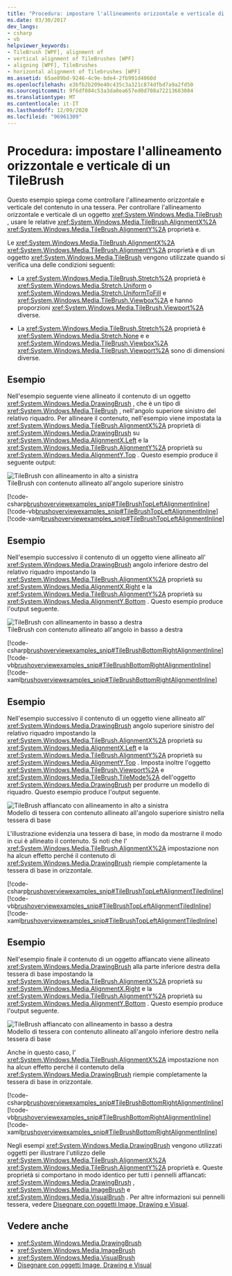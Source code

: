 ```yaml
---
title: "Procedura: impostare l'allineamento orizzontale e verticale di un TileBrush"
ms.date: 03/30/2017
dev_langs:
- csharp
- vb
helpviewer_keywords:
- TileBrush [WPF], alignment of
- vertical alignment of TileBrushes [WPF]
- aligning [WPF], TileBrushes
- horizontal alignment of Tilebrushes [WPF]
ms.assetid: 65ae89bd-9246-4c9e-bde4-2fb991d4060d
ms.openlocfilehash: e3bfb2b209e40c435c3a321c874dfbd7a9a2fd50
ms.sourcegitcommit: 9f6df084c53a3da0ea657ed0d708a72213683084
ms.translationtype: MT
ms.contentlocale: it-IT
ms.lasthandoff: 12/09/2020
ms.locfileid: "96961309"
---
```

# <a name="how-to-set-the-horizontal-and-vertical-alignment-of-a-tilebrush"></a>Procedura: impostare l'allineamento orizzontale e verticale di un TileBrush
Questo esempio spiega come controllare l'allineamento orizzontale e verticale del contenuto in una tessera. Per controllare l'allineamento orizzontale e verticale di un oggetto <xref:System.Windows.Media.TileBrush> , usare le relative <xref:System.Windows.Media.TileBrush.AlignmentX%2A> <xref:System.Windows.Media.TileBrush.AlignmentY%2A> proprietà e.  
  
 Le <xref:System.Windows.Media.TileBrush.AlignmentX%2A> <xref:System.Windows.Media.TileBrush.AlignmentY%2A> proprietà e di un oggetto <xref:System.Windows.Media.TileBrush> vengono utilizzate quando si verifica una delle condizioni seguenti:  
  
- La <xref:System.Windows.Media.TileBrush.Stretch%2A> proprietà è <xref:System.Windows.Media.Stretch.Uniform> o <xref:System.Windows.Media.Stretch.UniformToFill> e <xref:System.Windows.Media.TileBrush.Viewbox%2A> e hanno proporzioni <xref:System.Windows.Media.TileBrush.Viewport%2A> diverse.  
  
- La <xref:System.Windows.Media.TileBrush.Stretch%2A> proprietà è <xref:System.Windows.Media.Stretch.None> e e <xref:System.Windows.Media.TileBrush.Viewbox%2A> <xref:System.Windows.Media.TileBrush.Viewport%2A> sono di dimensioni diverse.  
  
## <a name="example"></a>Esempio  
 Nell'esempio seguente viene allineato il contenuto di un oggetto <xref:System.Windows.Media.DrawingBrush> , che è un tipo di <xref:System.Windows.Media.TileBrush> , nell'angolo superiore sinistro del relativo riquadro. Per allineare il contenuto, nell'esempio viene impostata la <xref:System.Windows.Media.TileBrush.AlignmentX%2A> proprietà di <xref:System.Windows.Media.DrawingBrush> su <xref:System.Windows.Media.AlignmentX.Left> e la <xref:System.Windows.Media.TileBrush.AlignmentY%2A> proprietà su <xref:System.Windows.Media.AlignmentY.Top> . Questo esempio produce il seguente output:  
  
 ![TileBrush con allineamento in alto a sinistra](./media/graphicsmm-tilebrushalignmentexampletopleft.png "graphicsmm_TileBrushAlignmentExampleTopLeft")  
TileBrush con contenuto allineato all'angolo superiore sinistro  
  
 [!code-csharp[brushoverviewexamples_snip#TileBrushTopLeftAlignmentInline](~/samples/snippets/csharp/VS_Snippets_Wpf/BrushOverviewExamples_snip/CSharp/TileBrushAlignmentExample.cs#tilebrushtopleftalignmentinline)]
 [!code-vb[brushoverviewexamples_snip#TileBrushTopLeftAlignmentInline](~/samples/snippets/visualbasic/VS_Snippets_Wpf/BrushOverviewExamples_snip/visualbasic/tilebrushalignmentexample.vb#tilebrushtopleftalignmentinline)]
 [!code-xaml[brushoverviewexamples_snip#TileBrushTopLeftAlignmentInline](~/samples/snippets/xaml/VS_Snippets_Wpf/BrushOverviewExamples_snip/XAML/TileBrushAlignmentExample.xaml#tilebrushtopleftalignmentinline)]  
  
## <a name="example"></a>Esempio  
 Nell'esempio successivo il contenuto di un oggetto viene allineato all' <xref:System.Windows.Media.DrawingBrush> angolo inferiore destro del relativo riquadro impostando la <xref:System.Windows.Media.TileBrush.AlignmentX%2A> proprietà su <xref:System.Windows.Media.AlignmentX.Right> e la <xref:System.Windows.Media.TileBrush.AlignmentY%2A> proprietà su <xref:System.Windows.Media.AlignmentY.Bottom> . Questo esempio produce l'output seguente.  
  
 ![TileBrush con allineamento in basso a destra](./media/graphicsmm-tilebrushalignmentexamplebottomright.png "graphicsmm_TileBrushAlignmentExampleBottomRight")  
TileBrush con contenuto allineato all'angolo in basso a destra  
  
 [!code-csharp[brushoverviewexamples_snip#TileBrushBottomRightAlignmentInline](~/samples/snippets/csharp/VS_Snippets_Wpf/BrushOverviewExamples_snip/CSharp/TileBrushAlignmentExample.cs#tilebrushbottomrightalignmentinline)]
 [!code-vb[brushoverviewexamples_snip#TileBrushBottomRightAlignmentInline](~/samples/snippets/visualbasic/VS_Snippets_Wpf/BrushOverviewExamples_snip/visualbasic/tilebrushalignmentexample.vb#tilebrushbottomrightalignmentinline)]
 [!code-xaml[brushoverviewexamples_snip#TileBrushBottomRightAlignmentInline](~/samples/snippets/xaml/VS_Snippets_Wpf/BrushOverviewExamples_snip/XAML/TileBrushAlignmentExample.xaml#tilebrushbottomrightalignmentinline)]  
  
## <a name="example"></a>Esempio  
 Nell'esempio successivo il contenuto di un oggetto viene allineato all' <xref:System.Windows.Media.DrawingBrush> angolo superiore sinistro del relativo riquadro impostando la <xref:System.Windows.Media.TileBrush.AlignmentX%2A> proprietà su <xref:System.Windows.Media.AlignmentX.Left> e la <xref:System.Windows.Media.TileBrush.AlignmentY%2A> proprietà su <xref:System.Windows.Media.AlignmentY.Top> . Imposta inoltre l'oggetto <xref:System.Windows.Media.TileBrush.Viewport%2A> e <xref:System.Windows.Media.TileBrush.TileMode%2A> dell'oggetto <xref:System.Windows.Media.DrawingBrush> per produrre un modello di riquadro. Questo esempio produce l'output seguente.  
  
 ![TileBrush affiancato con allineamento in alto a sinistra](./media/graphicsmm-tilebrushalignmentexampletoplefttiled.png "graphicsmm_TileBrushAlignmentExampleTopLeftTiled")  
Modello di tessera con contenuto allineato all'angolo superiore sinistro nella tessera di base  
  
 L'illustrazione evidenzia una tessera di base, in modo da mostrarne il modo in cui è allineato il contenuto. Si noti che l' <xref:System.Windows.Media.TileBrush.AlignmentX%2A> impostazione non ha alcun effetto perché il contenuto di <xref:System.Windows.Media.DrawingBrush> riempie completamente la tessera di base in orizzontale.  
  
 [!code-csharp[brushoverviewexamples_snip#TileBrushTopLeftAlignmentTiledInline](~/samples/snippets/csharp/VS_Snippets_Wpf/BrushOverviewExamples_snip/CSharp/TileBrushAlignmentExample.cs#tilebrushtopleftalignmenttiledinline)]
 [!code-vb[brushoverviewexamples_snip#TileBrushTopLeftAlignmentTiledInline](~/samples/snippets/visualbasic/VS_Snippets_Wpf/BrushOverviewExamples_snip/visualbasic/tilebrushalignmentexample.vb#tilebrushtopleftalignmenttiledinline)]
 [!code-xaml[brushoverviewexamples_snip#TileBrushTopLeftAlignmentTiledInline](~/samples/snippets/xaml/VS_Snippets_Wpf/BrushOverviewExamples_snip/XAML/TileBrushAlignmentExample.xaml#tilebrushtopleftalignmenttiledinline)]  
  
## <a name="example"></a>Esempio  
 Nell'esempio finale il contenuto di un oggetto affiancato viene allineato <xref:System.Windows.Media.DrawingBrush> alla parte inferiore destra della tessera di base impostando la <xref:System.Windows.Media.TileBrush.AlignmentX%2A> proprietà su <xref:System.Windows.Media.AlignmentX.Right> e la <xref:System.Windows.Media.TileBrush.AlignmentY%2A> proprietà su <xref:System.Windows.Media.AlignmentY.Bottom> . Questo esempio produce l'output seguente.  
  
 ![TileBrush affiancato con allineamento in basso a destra](./media/graphicsmm-tilebrushalignmentexamplebottomrighttiled.png "graphicsmm_TileBrushAlignmentExampleBottomRightTiled")  
Modello di tessera con contenuto allineato all'angolo inferiore destro nella tessera di base  
  
 Anche in questo caso, l' <xref:System.Windows.Media.TileBrush.AlignmentX%2A> impostazione non ha alcun effetto perché il contenuto della <xref:System.Windows.Media.DrawingBrush> riempie completamente la tessera di base in orizzontale.  
  
 [!code-csharp[brushoverviewexamples_snip#TileBrushBottomRightAlignmentInline](~/samples/snippets/csharp/VS_Snippets_Wpf/BrushOverviewExamples_snip/CSharp/TileBrushAlignmentExample.cs#tilebrushbottomrightalignmentinline)]
 [!code-vb[brushoverviewexamples_snip#TileBrushBottomRightAlignmentInline](~/samples/snippets/visualbasic/VS_Snippets_Wpf/BrushOverviewExamples_snip/visualbasic/tilebrushalignmentexample.vb#tilebrushbottomrightalignmentinline)]
 [!code-xaml[brushoverviewexamples_snip#TileBrushBottomRightAlignmentInline](~/samples/snippets/xaml/VS_Snippets_Wpf/BrushOverviewExamples_snip/XAML/TileBrushAlignmentExample.xaml#tilebrushbottomrightalignmentinline)]  
  
 Negli esempi <xref:System.Windows.Media.DrawingBrush> vengono utilizzati oggetti per illustrare l'utilizzo delle <xref:System.Windows.Media.TileBrush.AlignmentX%2A> <xref:System.Windows.Media.TileBrush.AlignmentY%2A> proprietà e. Queste proprietà si comportano in modo identico per tutti i pennelli affiancati: <xref:System.Windows.Media.DrawingBrush> , <xref:System.Windows.Media.ImageBrush> e <xref:System.Windows.Media.VisualBrush> . Per altre informazioni sui pennelli tessera, vedere [Disegnare con oggetti Image, Drawing e Visual](painting-with-images-drawings-and-visuals.md).  
  
## <a name="see-also"></a>Vedere anche

- <xref:System.Windows.Media.DrawingBrush>
- <xref:System.Windows.Media.ImageBrush>
- <xref:System.Windows.Media.VisualBrush>
- [Disegnare con oggetti Image, Drawing e Visual](painting-with-images-drawings-and-visuals.md)
